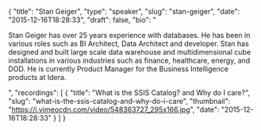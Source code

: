 {
  "title": "Stan Geiger",
  "type": "speaker",
  "slug": "stan-geiger",
  "date": "2015-12-16T18:28:33",
  "draft": false,
  "bio": "<p>Stan Geiger has over 25 years experience with databases. He has been in various roles such as BI Architect, Data Architect and developer. Stan has designed and built large scale data warehouse and multidimensional cube installations in various industries such as finance, healthcare, energy, and DOD. He is currently Product Manager for the Business Intelligence products at Idera.</p>",
  "recordings": [
    {
      "title": "What is the SSIS Catalog? and Why do I care?",
      "slug": "what-is-the-ssis-catalog-and-why-do-i-care",
      "thumbnail": "https://i.vimeocdn.com/video/548363727_295x166.jpg",
      "date": "2015-12-16T18:28:33"
    }
  ]
}